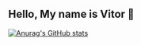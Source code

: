 ## Hello, My name is Vitor 👋

[![Anurag's GitHub stats](https://github-readme-stats.vercel.app/api?username=vitoremsb)](https://github.com/anuraghazra/github-readme-stats)
